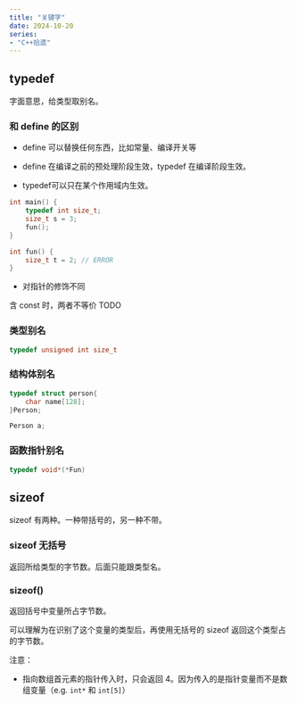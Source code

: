 ```yaml
---
title: "关键字"
date: 2024-10-20
series: 
- "C++拾遗"
---
```


## typedef

字面意思，给类型取别名。

### 和 define 的区别
- define 可以替换任何东西，比如常量、编译开关等

- define 在编译之前的预处理阶段生效，typedef 在编译阶段生效。

- typedef可以只在某个作用域内生效。
```cpp
int main() {
	typedef int size_t;
	size_t s = 3;
	fun();
}

int fun() {
	size_t t = 2; // ERROR
}
```

- 对指针的修饰不同

含 const 时，两者不等价
TODO

### 类型别名

```cpp
typedef unsigned int size_t
```

### 结构体别名

```cpp
typedef struct person{
	char name[128];
}Person;

Person a;
```

### 函数指针别名

```cpp
typedef void*(*Fun) 
```

## sizeof

sizeof 有两种。一种带括号的，另一种不带。

### sizeof 无括号

返回所给类型的字节数。后面只能跟类型名。

### sizeof()

返回括号中变量所占字节数。

可以理解为在识别了这个变量的类型后，再使用无括号的 sizeof 返回这个类型占的字节数。

注意：

- 指向数组首元素的指针传入时，只会返回 4。因为传入的是指针变量而不是数组变量（e.g. `int*`  和 `int[5]`）
